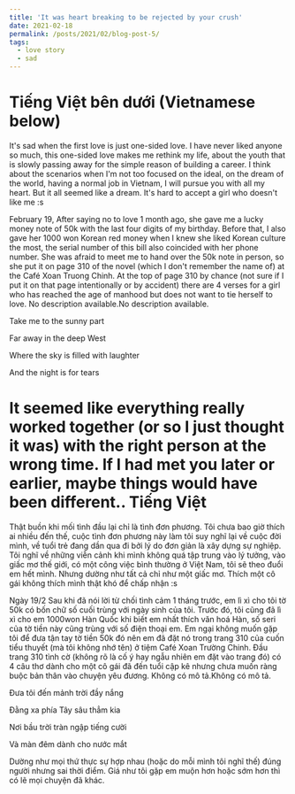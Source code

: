 ```yaml
---
title: 'It was heart breaking to be rejected by your crush'
date: 2021-02-18
permalink: /posts/2021/02/blog-post-5/
tags:
  - love story
  - sad
---
```


Tiếng Việt bên dưới (Vietnamese below)
======
It's sad when the first love is just one-sided love. I have never liked anyone so much, this one-sided love makes me rethink my life, about the youth that is slowly passing away for the simple reason of building a career. I think about the scenarios when I'm not too focused on the ideal, on the dream of the world, having a normal job in Vietnam, I will pursue you with all my heart. But it all seemed like a dream. It's hard to accept a girl who doesn't like me :s

February 19, After saying no to love 1 month ago, she gave me a lucky money note of 50k with the last four digits of my birthday. Before that, I also gave her 1000 won Korean red money when I knew she liked Korean culture the most, the serial number of this bill also coincided with her phone number. She was afraid to meet me to hand over the 50k note in person, so she put it on page 310 of the novel (which I don't remember the name of) at the Café Xoan Truong Chinh. At the top of page 310 by chance (not sure if I put it on that page intentionally or by accident) there are 4 verses for a girl who has reached the age of manhood but does not want to tie herself to love. No description available.No description available.

Take me to the sunny part

Far away in the deep West

Where the sky is filled with laughter

And the night is for tears



It seemed like everything really worked together (or so I just thought it was) with the right person at the wrong time. If I had met you later or earlier, maybe things would have been different..
Tiếng Việt
======
Thật buồn khi mối tình đầu lại chỉ là tình đơn phương. Tôi chưa bao giờ thích ai nhiều đến thế, cuộc tình đơn phương này làm tôi suy nghĩ lại về cuộc đời mình, về tuổi trẻ đang dần qua đi bởi lý do đơn giản là xây dựng sự nghiệp. Tôi nghĩ về những viễn cảnh khi mình không quá tập trung vào lý tưởng, vào giấc mơ thế giới, có một công việc bình thường ở Việt Nam, tôi sẽ theo đuổi em hết mình. Nhưng dường như tất cả chỉ như một giấc mơ. Thích một cô gái không thích mình thật khó để chấp nhận :s

Ngày 19/2 Sau khi đã nói lời từ chối tình cảm 1 tháng trước, em lì xì cho tôi tờ 50k có bốn chữ số cuối trùng với ngày sinh của tôi. Trước đó, tôi cũng đã lì xì cho em 1000won Hàn Quốc khi biết em nhất thích văn hoá Hàn, số seri của tờ tiền này cũng trùng với số điện thoại em. Em ngại không muốn gặp tôi để đưa tận tay tờ tiền 50k đó nên em đã đặt nó trong trang 310 của cuốn tiểu thuyết (mà tôi không nhớ tên) ở tiệm Café Xoan Trường Chinh. Đầu trang 310 tình cờ (không rõ là cố ý hay ngẫu nhiên em đặt vào trang đó) có 4 câu thơ dành cho một cô gái đã đến tuổi cập kê nhưng chưa muốn ràng buộc bản thân vào chuyện yêu đương. Không có mô tả.Không có mô tả.

Đưa tôi đến mảnh trời đầy nắng

Đằng xa phía Tây sâu thẳm kia

Nơi bầu trời tràn ngập tiếng cười

Và màn đêm dành cho nước mắt



Dường như mọi thứ thực sự hợp nhau (hoặc do mỗi mình tôi nghĩ thế) đúng người nhưng sai thời điểm. Giá như tôi gặp em muộn hơn hoặc sớm hơn thì có lẽ mọi chuyện đã khác.